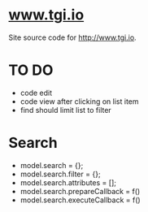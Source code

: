 www.tgi.io
==========

Site source code for http://www.tgi.io.

TO DO
=====
- code edit
- code view after clicking on list item
- find should limit list to filter

Search
===
- model.search = {};
- model.search.filter = {}; 
- model.search.attributes = []; 
- model.search.prepareCallback = f()
- model.search.executeCallback = f()